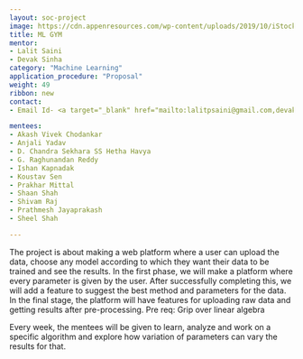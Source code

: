 ```yaml
---
layout: soc-project
image: https://cdn.appenresources.com/wp-content/uploads/2019/10/iStock-1181216327-750x422.jpg
title: ML GYM
mentor: 
- Lalit Saini
- Devak Sinha 
category: "Machine Learning"
application_procedure: "Proposal"
weight: 49
ribbon: new
contact:
- Email Id- <a target="_blank" href="mailto:lalitpsaini@gmail.com,devakdsinha@gmail.com">lalitpsaini@gmail.com, devakdsinha@gmail.com</a>  

mentees:
- Akash Vivek Chodankar
- Anjali Yadav
- D. Chandra Sekhara SS Hetha Havya
- G. Raghunandan Reddy
- Ishan Kapnadak
- Koustav Sen
- Prakhar Mittal
- Shaan Shah
- Shivam Raj
- Prathmesh Jayaprakash
- Sheel Shah

---
```



The project is about making a web platform where a user can upload the data, choose any model according to which they want their data to be trained and see the results. In the first phase, we will make a platform where every parameter is given by the user. After successfully completing this, we will add a feature to suggest the best method and parameters for the data. In the final stage, the platform will have features for uploading raw data and getting results after pre-processing. Pre req: Grip over linear algebra

<!--break-->

Every week, the mentees will be given to learn, analyze and work on a specific algorithm and explore how variation of parameters can vary the results for that.

